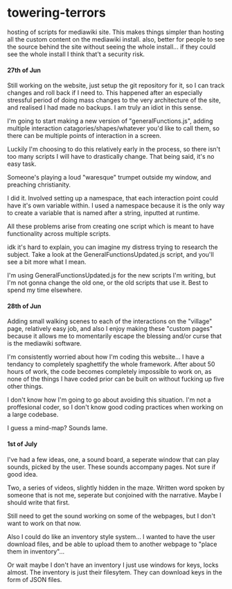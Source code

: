 # towering-terrors
hosting of scripts for mediawiki site. This makes things simpler than hosting all the custom content on the mediawiki install.
also, better for people to see the source behind the site without seeing the whole install... if they could see the whole install I think that't a security risk.

#### 27th of Jun

Still working on the website, just setup the git repository for it, so I can track changes and roll back if I need to. This happened after an especially stressful period of doing mass changes to the very architecture of the site, and realised I had made no backups. I am truly an idiot in this sense.

I'm going to start making a new version of "generalFunctions.js", adding multiple interaction catagories/shapes/whatever you'd like to call them, so there can be multiple points of interaction in a screen.

Luckily I'm choosing to do this relatively early in the process, so there isn't too many scripts I will have to drastically change. That being said, it's no easy task.

Someone's playing a loud "waresque" trumpet outside my window, and preaching christianity.

I did it. Involved setting up a namespace, that each interaction point could have it's own variable within. I used a namespace because it is the only way to create a variable that is named after a string, inputted at runtime.

All these problems arise from creating one script which is meant to have functionality across multiple scripts.

idk it's hard to explain, you can imagine my distress trying to research the subject. Take a look at the GeneralFunctionsUpdated.js script, and you'll see a bit more what I mean.

I'm using GeneralFunctionsUpdated.js for the new scripts I'm writing, but I'm not gonna change the old one, or the old scripts that use it. Best to spend my time elsewhere.

#### 28th of Jun

Adding small walking scenes to each of the interactions on the "village" page, relatively easy job, and also I enjoy making these "custom pages" because it allows me to momentarily escape the blessing and/or curse that is the mediawiki software.

I'm consistently worried about how I'm coding this website... I have a tendancy to completely spaghettify the whole framework. After about 50 hours of work, the code becomes completely impossible to work on, as none of the things I have coded prior can be built on without fucking up five other things.

I don't know how I'm going to go about avoiding this situation. I'm not a proffesional coder, so I don't know good coding practices when working on a large codebase.

I guess a mind-map? Sounds lame.

#### 1st of July

I've had a few ideas, one, a sound board, a seperate window that can play sounds, picked by the user. These sounds accompany pages. Not sure if good idea.

Two, a series of videos, slightly hidden in the maze. Written word spoken by someone that is not me, seperate but conjoined with the narrative. Maybe I should write that first.

Still need to get the sound working on some of the webpages, but I don't want to work on that now.

Also I could do like an inventory style system... I wanted to have the user download files, and be able to upload them to another webpage to "place them in inventory"...

Or wait maybe I don't have an inventory I just use windows for keys, locks almost. The inventory is just their filesytem. They can download keys in the form of JSON files.
